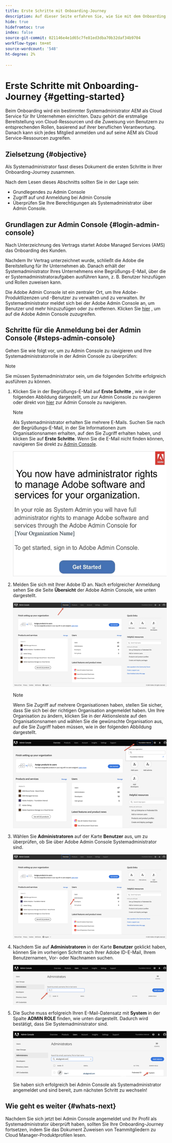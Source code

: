 ```yaml
---
title: Erste Schritte mit Onboarding-Journey
description: Auf dieser Seite erfahren Sie, wie Sie mit dem Onboarding von Journey beginnen.
hide: true
hidefromtoc: true
index: false
source-git-commit: 021146e4e1d65c7fe81ed3dba70b32daf34b9704
workflow-type: tm+mt
source-wordcount: '548'
ht-degree: 2%

---
```


# Erste Schritte mit Onboarding-Journey {#getting-started}

Beim Onboarding wird ein bestimmter Systemadministrator AEM als Cloud Service für Ihr Unternehmen einrichten. Dazu gehört die erstmalige Bereitstellung von Cloud-Ressourcen und die Zuweisung von Benutzern zu entsprechenden Rollen, basierend auf ihrer beruflichen Verantwortung. Danach kann sich jedes Mitglied anmelden und auf seine AEM als Cloud Service-Ressourcen zugreifen.

## Zielsetzung {#objective}

Als Systemadministrator fasst dieses Dokument die ersten Schritte in Ihrer Onboarding-Journey zusammen.

Nach dem Lesen dieses Abschnitts sollten Sie in der Lage sein:

* Grundlegendes zu Admin Console
* Zugriff auf und Anmeldung bei Admin Console
* Überprüfen Sie Ihre Berechtigungen als Systemadministrator über Admin Console.

## Grundlagen zur Admin Console {#login-admin-console}

Nach Unterzeichnung des Vertrags startet Adobe Managed Services (AMS) das Onboarding des Kunden.

Nachdem Ihr Vertrag unterzeichnet wurde, schließt die Adobe die Bereitstellung für Ihr Unternehmen ab. Danach erhält der Systemadministrator Ihres Unternehmens eine Begrüßungs-E-Mail, über die er Systemadministratoraufgaben ausführen kann, z. B. Benutzer hinzufügen und Rollen zuweisen kann.

Die Adobe Admin Console ist ein zentraler Ort, um Ihre Adobe-Produktlizenzen und -Benutzer zu verwalten und zu verwalten. Ihr Systemadministrator meldet sich bei der Adobe Admin Console an, um Benutzer und mehr hinzuzufügen oder zu entfernen. Klicken Sie [hier](https://adminconsole.adobe.com/) , um auf die Adobe Admin Console zuzugreifen.


## Schritte für die Anmeldung bei der Admin Console {#steps-admin-console}

Gehen Sie wie folgt vor, um zu Admin Console zu navigieren und Ihre Systemadministratorrolle in der Admin Console zu überprüfen:

>[!NOTE]
>Sie müssen Systemadministrator sein, um die folgenden Schritte erfolgreich ausführen zu können.

1. Klicken Sie in der Begrüßungs-E-Mail auf **Erste Schritte** , wie in der folgenden Abbildung dargestellt, um zur Admin Console zu navigieren oder direkt von [hier](https://adminconsole.adobe.com) zur Admin Console zu navigieren.

   >[!NOTE]
   >Als Systemadministrator erhalten Sie mehrere E-Mails. Suchen Sie nach der Begrüßungs-E-Mail, in der Sie Informationen zum Organisationsnamen erhalten, auf den Sie Zugriff erhalten haben, und klicken Sie auf **Erste Schritte**. Wenn Sie die E-Mail nicht finden können, navigieren Sie direkt zu [Admin Console](https://adminconsole.adobe.com/).

   ![](/help/onboarding/onboarding-journey/assets/sys-admin-getstarted.png)

1. Melden Sie sich mit Ihrer Adobe ID an. Nach erfolgreicher Anmeldung sehen Sie die Seite **Übersicht** der Adobe Admin Console, wie unten dargestellt.

   ![](/help/onboarding/onboarding-journey/assets/get-started1.png)

   >[!NOTE]
   >Wenn Sie Zugriff auf mehrere Organisationen haben, stellen Sie sicher, dass Sie sich bei der richtigen Organisation angemeldet haben. Um Ihre Organisation zu ändern, klicken Sie in der Aktionsleiste auf den Organisationsnamen und wählen Sie die gewünschte Organisation aus, auf die Sie Zugriff haben müssen, wie in der folgenden Abbildung dargestellt.

   ![](/help/onboarding/onboarding-journey/assets/admin-console-orgswitch.png)

1. Wählen Sie **Administratoren** auf der Karte **Benutzer** aus, um zu überprüfen, ob Sie über Adobe Admin Console Systemadministrator sind.

   ![](/help/onboarding/onboarding-journey/assets/get-started2.png)

1. Nachdem Sie auf **Administratoren** in der Karte **Benutzer** geklickt haben, können Sie im vorherigen Schritt nach Ihrer Adobe ID-E-Mail, Ihrem Benutzernamen, Vor- oder Nachnamen suchen.

   ![](/help/onboarding/onboarding-journey/assets/get-started3.png)

1. Die Suche muss erfolgreich Ihren E-Mail-Datensatz mit **System** in der Spalte **ADMIN ROLE** finden, wie unten dargestellt. Dadurch wird bestätigt, dass Sie Systemadministrator sind.

   ![](/help/onboarding/onboarding-journey/assets/get-started4.png)

   Sie haben sich erfolgreich bei Admin Console als Systemadministrator angemeldet und sind bereit, zum nächsten Schritt zu wechseln!

## Wie geht es weiter {#whats-next}

Nachdem Sie sich jetzt bei Admin Console angemeldet und Ihr Profil als Systemadministrator überprüft haben, sollten Sie Ihre Onboarding-Journey fortsetzen, indem Sie das Dokument Zuweisen von Teammitgliedern zu Cloud Manager-Produktprofilen lesen.

